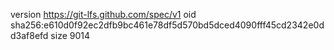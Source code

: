 version https://git-lfs.github.com/spec/v1
oid sha256:e610d0f92ec2dfb9bc461e78df5d570bd5dced4090fff45cd2342e0dd3af8efd
size 9014
